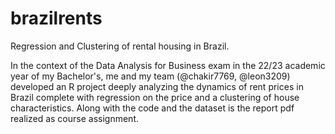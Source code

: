 # brazilrents
Regression and Clustering of rental housing in Brazil.

In the context of the Data Analysis for Business exam in the 22/23 academic year of my Bachelor's, me and my team (@chakir7769, @leon3209) developed an R project deeply analyzing the dynamics of rent prices in Brazil complete with regression on the price and a clustering of house characteristics. Along with the code and the dataset is the report pdf realized as course assignment.   
